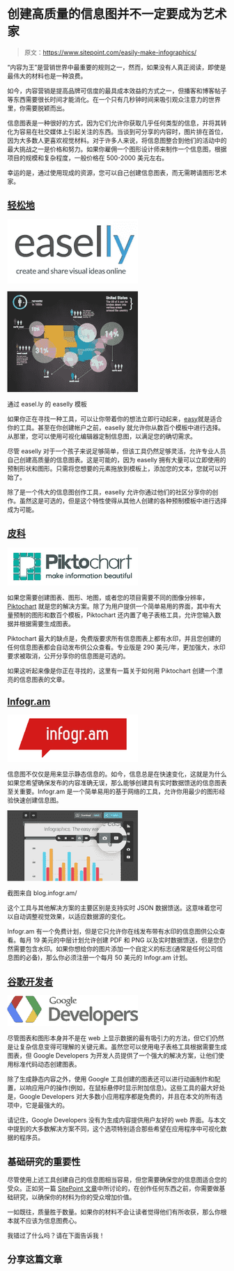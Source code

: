 # 创建高质量的信息图并不一定要成为艺术家

> 原文：<https://www.sitepoint.com/easily-make-infographics/>

“内容为王”是营销世界中最重要的规则之一，然而，如果没有人真正阅读，即使是最伟大的材料也是一种浪费。

如今，内容营销是提高品牌可信度的最具成本效益的方式之一，但播客和博客帖子等东西需要很长时间才能消化。在一个只有几秒钟时间来吸引观众注意力的世界里，你需要脱颖而出。

信息图表是一种很好的方式，因为它们允许你获取几乎任何类型的信息，并将其转化为容易在社交媒体上引起关注的东西。当谈到可分享的内容时，图片排在首位，因为大多数人更喜欢视觉材料。对于许多人来说，将信息图整合到他们的活动中的最大挑战之一是价格和努力。如果你雇佣一个图形设计师来制作一个信息图，根据项目的规模和复杂程度，一般价格在 500-2000 美元左右。

幸运的是，通过使用现成的资源，您可以自己创建信息图表，而无需聘请图形艺术家。

## [轻松地](http://www.easel.ly/)

[![easelly_logo](img/ff21ed4c9f4ec54058f1b875ef668984.png)](http://easel.ly)

[![easelly template via easel.ly](img/16a0edc9ccb76030e146dc47cfa74c7e.png)](http://easel.ly)

通过 easel.ly 的 easelly 模板

如果你正在寻找一种工具，可以让你带着你的想法立即行动起来，[easy](http://www.easel.ly/)就是适合你的工具。甚至在你创建帐户之前，easelly 就允许你从数百个模板中进行选择。从那里，您可以使用可视化编辑器定制信息图，以满足您的确切需求。

尽管 easelly 对于一个孩子来说足够简单，但该工具仍然足够灵活，允许专业人员自己创建高质量的信息图表。这是可能的，因为 easelly 拥有大量可以立即使用的预制形状和图形。只需将您想要的元素拖放到模板上，添加您的文本，您就可以开始了。

除了是一个伟大的信息图创作工具，easelly 允许你通过他们的社区分享你的创作。虽然这是可选的，但是这个特性使得从其他人创建的各种预制模板中进行选择成为可能。

## [皮科](http://piktochart.com/)

[![piktochart_logo](img/86aa0bdccdc5b68ac81f82e2b8eb3158.png)](http://piktochart.com/)

如果您需要创建图表、图形、地图，或者您的项目需要不同的图像分辨率， [Piktochart](http://piktochart.com/) 就是您的解决方案。除了为用户提供一个简单易用的界面，其中有大量预制的图形和数百个模板，Piktochart 还内置了电子表格工具，允许您输入数据并根据需要生成图表。

Piktochart 最大的缺点是，免费版要求所有信息图表上都有水印，并且您创建的任何信息图表都会自动发布供公众查看。专业版是 290 美元/年，更加强大，水印要求被取消，公开分享你的信息图是可选的。

如果这听起来像是你正在寻找的，这里有一篇关于如何用 Piktochart 创建一个漂亮的信息图表的文章。

## [Infogr.am](https://infogr.am)

[![Infogram_Logo](img/17513609f48be6d34dae321e063a1c3d.png)](http://infogr.am)

信息图不仅仅是用来显示静态信息的。如今，信息总是在快速变化，这就是为什么如果您希望确保发布的内容准确无误，那么能够创建具有实时数据馈送的信息图表至关重要。Infogr.am 是一个简单易用的基于网络的工具，允许你用最少的图形经验快速创建信息图。

[![Screenshot via blog.infogr.am/](img/c2bca46f011dedaf3182012470390521.png)](http://blog.infogr.am/)

截图来自 blog.infogr.am/

这个工具与其他解决方案的主要区别是支持实时 JSON 数据馈送。这意味着您可以自动调整视觉效果，以适应数据源的变化。

Infogr.am 有一个免费计划，但是它只允许你在线发布带有水印的信息图供公众查看。每月 19 美元的中层计划允许创建 PDF 和 PNG 以及实时数据馈送，但是您仍然需要包含水印。如果你想给你的图片添加一个自定义的标志(通常是任何公司信息图的必备)，那么你必须注册一个每月 50 美元的 Infogr.am 计划。

## [谷歌开发者](https://developers.google.com/chart/)

[![google_developers_logo](img/a056689a8bfc49e06f1c2c92f782ff0f.png)](https://developers.google.com/)

尽管图表和图形本身并不是在 web 上显示数据的最有吸引力的方法，但它们仍然是让复杂信息变得可理解的关键元素。虽然您可以使用电子表格工具根据需要生成图表，但 Google Developers 为开发人员提供了一个强大的解决方案，让他们使用标准代码动态创建图表。

除了生成静态内容之外，使用 Google 工具创建的图表还可以进行动画制作和配置，以响应用户的操作(例如，在鼠标悬停时显示附加信息)。这些工具的最大好处是，Google Developers 对大多数小应用程序都是免费的，并且在本文的所有选项中，它是最强大的。

请记住，Google Developers 没有为生成内容提供用户友好的 web 界面。与本文中提到的大多数解决方案不同，这个选项特别适合那些希望在应用程序中可视化数据的程序员。

## 基础研究的重要性

尽管使用上述工具创建自己的信息图相当容易，但您需要确保您的信息图适合您的受众。正如另一篇 [SitePoint 文章](https://www.sitepoint.com/better-content-creation-web/)中所讨论的，在创作任何东西之前，你需要做基础研究，以确保你的材料为你的受众增加价值。

一如既往，质量胜于数量。如果你的材料不会让读者觉得他们有所收获，那么你根本就不应该为信息图费心。

我错过了什么吗？请在下面告诉我！

## 分享这篇文章